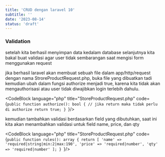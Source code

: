 ```yaml
---
title: 'CRUD dengan laravel 10'
subtitle: ''
date: '2023-08-14'
status: 'draft'
---
```


### Validation

setelah kita berhasil menyimpan data kedalam database selanjutnya kita bakal buat validasi agar user tidak sembarangan saat mengisi form menggunakan request

<CodeBlock language="sh" title="terminal" code="php artisan make:request StoreProductRequest"/>

jika berhasil laravel akan membuat sebuah file dalam app/http/request dengan nama StroreProductRequest.php, buka file yang dibuatkan tadi kemudian ubah dalam fungsi authorize menjadi true, karena kita tidak akan mengauthorisasi atau user tidak diwajibkan login terlebih dahulu.

<CodeBlock language="php" title="StoreProductRequest.php" code={`public function authorize(): bool
{
    // jika return maka tidak perlu di authorize
    return true;
}
`}/>

kemudian tambahkan validasi berdasarkan field yang dibutuhkan, saat ini kita akan menambahkan validasi untuk field name, price, dan qty

<CodeBlock language="php" title="StoreProductRequest.php" code={`public function rules(): array
{
    return [
        'name' => 'required|string|min:2|max:190',
        'price' => 'required|number',
        'qty' => 'required|number'
    ];
}
`}/>
